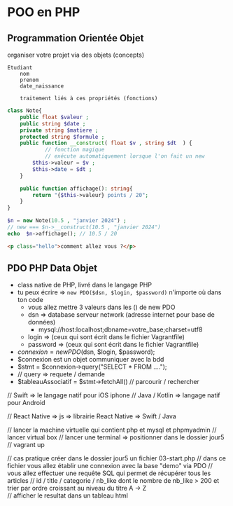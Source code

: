 # POO en PHP 

## Programmation Orientée Objet 

organiser votre projet via des objets (concepts)

```
Etudiant 
    nom
    prenom
    date_naissance

    traitement liés à ces propriétés (fonctions)
```


```php
class Note{
    public float $valeur ;
    public string $date ;
    private string $matiere ;
    protected string $formule ; 
    public function __construct( float $v , string $dt  ) { 
            // fonction magique 
            // exécute automatiquement lorsque l'on fait un new 
        $this->valeur = $v ;
        $this->date = $dt ; 
    }

    public function affichage(): string{
        return "{$this->valeur} points / 20"; 
    }
}

$n = new Note(10.5 , "janvier 2024") ; 
// new === $n->__construct(10.5 , "janvier 2024")
echo  $n->affichage(); // 10.5 / 20
```


```html
<p class="hello">comment allez vous ?</p>
```

## PDO PHP Data Objet

- class native de PHP, livré dans le langage PHP 
- tu peux écrire => `new PDO($dsn, $login, $password)` n'importe où dans ton code
    - vous allez mettre 3 valeurs dans les () de new PDO
    - dsn => database serveur network (adresse internet pour base de données)
        - mysql://host:localhost;dbname=votre_base;charset=utf8
    - login =>  (ceux qui sont écrit dans le fichier Vagrantfile)
    - password =>  (ceux qui sont écrit dans le fichier Vagrantfile)
-  $connexion = new PDO($dsn, $login, $password); 
- $connexion est un objet communiquer avec la bdd 
- $stmt = $connexion->query("SELECT * FROM ...."); 
- // query => requete / demande
- $tableauAssociatif = $stmt->fetchAll() // parcourir / rechercher 


// Swift => le langage natif pour iOS iphone
// Java / Kotlin => langage natif pour Android  

// React Native => js => librairie React Native => Swift / Java 


// lancer la machine virtuelle qui contient php et mysql et phpmyadmin
// lancer virtual box
// lancer une terminal => positionner dans le dossier jour5
// vagrant up 

// cas pratique créer dans le dossier jour5 un fichier 03-start.php 
// dans ce fichier vous allez établir une connexion avec la base "demo" via PDO
// vous allez effectuer une requête SQL qui permet de récupérer tous les articles 
// id / title / categorie / nb_like
dont le nombre de nb_like  > 200 et trier par ordre croissant au niveau du titre A -> Z  
// afficher le resultat dans un tableau html 
